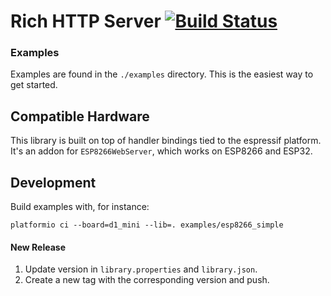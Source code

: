 # Rich HTTP Server [![Build Status](https://travis-ci.org/sidoh/rich_http_server.svg?branch=master)](https://travis-ci.org/sidoh/rich_http_server)

### Examples

Examples are found in the `./examples` directory.  This is the easiest way to get started.

## Compatible Hardware

This library is built on top of handler bindings tied to the espressif platform.  It's an addon for `ESP8266WebServer`, which works on ESP8266 and ESP32.

## Development

Build examples with, for instance:

```
platformio ci --board=d1_mini --lib=. examples/esp8266_simple
```

#### New Release

1. Update version in `library.properties` and `library.json`.
1. Create a new tag with the corresponding version and push.